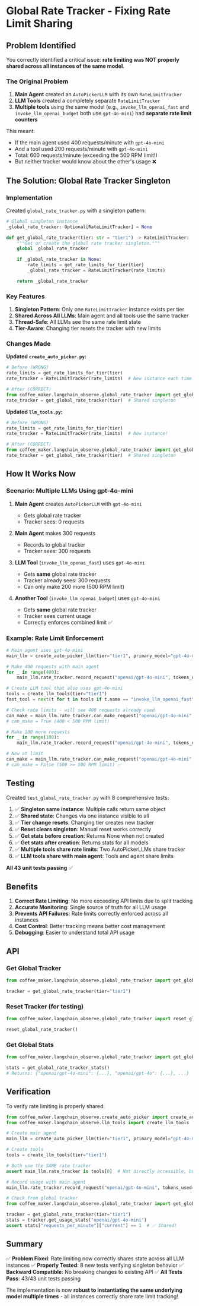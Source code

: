 # Global Rate Tracker - Fixing Rate Limit Sharing

## Problem Identified

You correctly identified a critical issue: **rate limiting was NOT properly shared across all instances of the same model**.

### The Original Problem

1. **Main Agent** created an `AutoPickerLLM` with its own `RateLimitTracker`
2. **LLM Tools** created a completely separate `RateLimitTracker`
3. **Multiple tools** using the same model (e.g., `invoke_llm_openai_fast` and `invoke_llm_openai_budget` both use `gpt-4o-mini`) had **separate rate limit counters**

This meant:
- If the main agent used 400 requests/minute with `gpt-4o-mini`
- And a tool used 200 requests/minute with `gpt-4o-mini`
- Total: 600 requests/minute (exceeding the 500 RPM limit!)
- But neither tracker would know about the other's usage ❌

## The Solution: Global Rate Tracker Singleton

### Implementation

Created `global_rate_tracker.py` with a singleton pattern:

```python
# Global singleton instance
_global_rate_tracker: Optional[RateLimitTracker] = None

def get_global_rate_tracker(tier: str = "tier1") -> RateLimitTracker:
    """Get or create the global rate tracker singleton."""
    global _global_rate_tracker

    if _global_rate_tracker is None:
        rate_limits = get_rate_limits_for_tier(tier)
        _global_rate_tracker = RateLimitTracker(rate_limits)

    return _global_rate_tracker
```

### Key Features

1. **Singleton Pattern**: Only one `RateLimitTracker` instance exists per tier
2. **Shared Across All LLMs**: Main agent and all tools use the same tracker
3. **Thread-Safe**: All LLMs see the same rate limit state
4. **Tier-Aware**: Changing tier resets the tracker with new limits

### Changes Made

**Updated `create_auto_picker.py`:**
```python
# Before (WRONG)
rate_limits = get_rate_limits_for_tier(tier)
rate_tracker = RateLimitTracker(rate_limits)  # New instance each time!

# After (CORRECT)
from coffee_maker.langchain_observe.global_rate_tracker import get_global_rate_tracker
rate_tracker = get_global_rate_tracker(tier)  # Shared singleton
```

**Updated `llm_tools.py`:**
```python
# Before (WRONG)
rate_limits = get_rate_limits_for_tier(tier)
rate_tracker = RateLimitTracker(rate_limits)  # New instance!

# After (CORRECT)
from coffee_maker.langchain_observe.global_rate_tracker import get_global_rate_tracker
rate_tracker = get_global_rate_tracker(tier)  # Shared singleton
```

## How It Works Now

### Scenario: Multiple LLMs Using gpt-4o-mini

1. **Main Agent** creates `AutoPickerLLM` with `gpt-4o-mini`
   - Gets global rate tracker
   - Tracker sees: 0 requests

2. **Main Agent** makes 300 requests
   - Records to global tracker
   - Tracker sees: 300 requests

3. **LLM Tool** (`invoke_llm_openai_fast`) uses `gpt-4o-mini`
   - Gets **same** global rate tracker
   - Tracker already sees: 300 requests
   - Can only make 200 more (500 RPM limit)

4. **Another Tool** (`invoke_llm_openai_budget`) uses `gpt-4o-mini`
   - Gets **same** global rate tracker
   - Tracker sees current usage
   - Correctly enforces combined limit ✅

### Example: Rate Limit Enforcement

```python
# Main agent uses gpt-4o-mini
main_llm = create_auto_picker_llm(tier="tier1", primary_model="gpt-4o-mini")

# Make 400 requests with main agent
for _ in range(400):
    main_llm.rate_tracker.record_request("openai/gpt-4o-mini", tokens_used=100)

# Create LLM tool that also uses gpt-4o-mini
tools = create_llm_tools(tier="tier1")
fast_tool = next(t for t in tools if t.name == "invoke_llm_openai_fast")

# Check rate limits - will see 400 requests already used
can_make = main_llm.rate_tracker.can_make_request("openai/gpt-4o-mini", 100)
# can_make = True (400 < 500 RPM limit)

# Make 100 more requests
for _ in range(100):
    main_llm.rate_tracker.record_request("openai/gpt-4o-mini", tokens_used=100)

# Now at limit
can_make = main_llm.rate_tracker.can_make_request("openai/gpt-4o-mini", 100)
# can_make = False (500 >= 500 RPM limit) ✅
```

## Testing

Created `test_global_rate_tracker.py` with 8 comprehensive tests:

1. ✅ **Singleton same instance**: Multiple calls return same object
2. ✅ **Shared state**: Changes via one instance visible to all
3. ✅ **Tier change resets**: Changing tier creates new tracker
4. ✅ **Reset clears singleton**: Manual reset works correctly
5. ✅ **Get stats before creation**: Returns None when not created
6. ✅ **Get stats after creation**: Returns stats for all models
7. ✅ **Multiple tools share rate limits**: Two AutoPickerLLMs share tracker
8. ✅ **LLM tools share with main agent**: Tools and agent share limits

**All 43 unit tests passing** ✅

## Benefits

1. **Correct Rate Limiting**: No more exceeding API limits due to split tracking
2. **Accurate Monitoring**: Single source of truth for all LLM usage
3. **Prevents API Failures**: Rate limits correctly enforced across all instances
4. **Cost Control**: Better tracking means better cost management
5. **Debugging**: Easier to understand total API usage

## API

### Get Global Tracker

```python
from coffee_maker.langchain_observe.global_rate_tracker import get_global_rate_tracker

tracker = get_global_rate_tracker(tier="tier1")
```

### Reset Tracker (for testing)

```python
from coffee_maker.langchain_observe.global_rate_tracker import reset_global_rate_tracker

reset_global_rate_tracker()
```

### Get Global Stats

```python
from coffee_maker.langchain_observe.global_rate_tracker import get_global_rate_tracker_stats

stats = get_global_rate_tracker_stats()
# Returns: {"openai/gpt-4o-mini": {...}, "openai/gpt-4o": {...}, ...}
```

## Verification

To verify rate limiting is properly shared:

```python
from coffee_maker.langchain_observe.create_auto_picker import create_auto_picker_llm
from coffee_maker.langchain_observe.llm_tools import create_llm_tools

# Create main agent
main_llm = create_auto_picker_llm(tier="tier1", primary_model="gpt-4o-mini")

# Create tools
tools = create_llm_tools(tier="tier1")

# Both use the SAME rate tracker
assert main_llm.rate_tracker is tools[0]  # Not directly accessible, but same singleton

# Record usage with main agent
main_llm.rate_tracker.record_request("openai/gpt-4o-mini", tokens_used=100)

# Check from global tracker
from coffee_maker.langchain_observe.global_rate_tracker import get_global_rate_tracker

tracker = get_global_rate_tracker(tier="tier1")
stats = tracker.get_usage_stats("openai/gpt-4o-mini")
assert stats["requests_per_minute"]["current"] == 1  # ✅ Shared!
```

## Summary

✅ **Problem Fixed**: Rate limiting now correctly shares state across all LLM instances
✅ **Properly Tested**: 8 new tests verifying singleton behavior
✅ **Backward Compatible**: No breaking changes to existing API
✅ **All Tests Pass**: 43/43 unit tests passing

The implementation is now **robust to instantiating the same underlying model multiple times** - all instances correctly share rate limit tracking!
